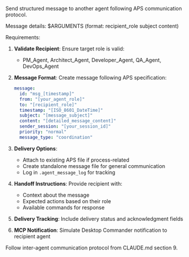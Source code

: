 Send structured message to another agent following APS communication protocol.

Message details: $ARGUMENTS (format: recipient_role subject content)

Requirements:
1. **Validate Recipient**: Ensure target role is valid:
   - PM_Agent, Architect_Agent, Developer_Agent, QA_Agent, DevOps_Agent

2. **Message Format**: Create message following APS specification:
   ```yaml
   message:
     id: "msg_[timestamp]"
     from: "[your_agent_role]"
     to: "[recipient_role]"
     timestamp: "[ISO_8601_DateTime]"
     subject: "[message_subject]"
     content: "[detailed_message_content]"
     sender_session: "[your_session_id]"
     priority: "normal"
     message_type: "coordination"
   ```

3. **Delivery Options**:
   - Attach to existing APS file if process-related
   - Create standalone message file for general communication
   - Log in `.agent_message_log` for tracking

4. **Handoff Instructions**: Provide recipient with:
   - Context about the message
   - Expected actions based on their role
   - Available commands for response

5. **Delivery Tracking**: Include delivery status and acknowledgment fields

6. **MCP Notification**: Simulate Desktop Commander notification to recipient agent

Follow inter-agent communication protocol from CLAUDE.md section 9.
